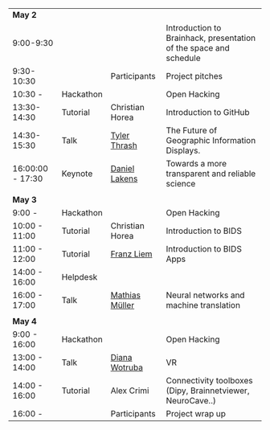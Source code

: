 |                  |           |                                                                                        |                                                                   |
|------------------|-----------|----------------------------------------------------------------------------------------|-------------------------------------------------------------------|
| **May 2**        |           |                                                                                        |                                                                   |
| 9:00-9:30        |           |                                                                                        | Introduction to Brainhack, presentation of the space and schedule |
| 9:30-10:30       |           | Participants                                                                           | Project pitches                                                   |
| 10:30 -          | Hackathon |                                                                                        | Open Hacking                                                      |
| 13:30-14:30      | Tutorial  | Christian Horea                                                                        | Introduction to GitHub                                            |
| 14:30-15:30      | Talk      | [Tyler Thrash](http://www.geo.uzh.ch/geolean/en/units/giva/staff/?content=tylerthrash) | The Future of Geographic Information Displays.                    |
| 16:00:00 - 17:30 | Keynote   | [Daniel Lakens](http://daniellakens.blogspot.com)                                      | Towards a more transparent and reliable science                   |
|                  |           |                                                                                        |                                                                   |
| **May 3**        |           |                                                                                        |                                                                   |
| 9:00 -           | Hackathon |                                                                                        | Open Hacking                                                      |
| 10:00 - 11:00    | Tutorial  | Christian Horea                                                                        | Introduction to BIDS                                              |
| 11:00 - 12:00    | Tutorial  | [Franz Liem](http://www.dynage.uzh.ch/en/aboutus/team/postdocs/fliem.html)             | Introduction to BIDS Apps                                         |
| 14:00 - 16:00    | Helpdesk  |                                                                                        |                                                                   |
| 16:00 - 17:00    | Talk      | [Mathias Müller](http://www.cl.uzh.ch/de/people/team/compling/mmueller.html)           | Neural networks and machine translation                           |
|                  |           |                                                                                        |                                                                   |
| **May 4**        |           |                                                                                        |                                                                   |
| 9:00 - 16:00     | Hackathon |                                                                                        | Open Hacking                                                      |
| 13:00 - 14:00    | Talk      | [Diana Wotruba](https://www.dianawotruba.com)                                          | VR                                                                |
| 14:00 - 16:00    | Tutorial  | Alex Crimi                                                                             | Connectivity toolboxes (Dipy, Brainnetviewer, NeuroCave..)        |
| 16:00 -          |           | Participants                                                                           | Project wrap up                                                   |
